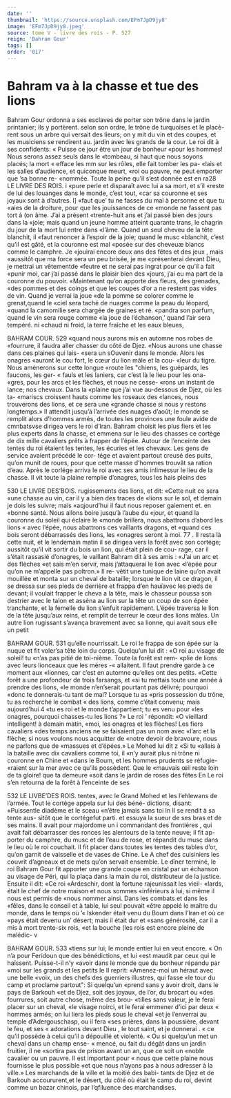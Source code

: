 ```yaml
---
date: ''
thumbnail: 'https://source.unsplash.com/EFm7JpD9jy8'
image: 'EFm7JpD9jy8.jpeg'
source: tome V - livre des rois - P. 527
reign: 'Bahram Gour'
tags: []
order: '017'
---
```


# Bahram va à la chasse et tue des lions

Bahram Gour ordonna a ses esclaves de porter
son trône dans le jardin printanier; ils y portèrent. selon son ordre, le trône de turquoises et le placè- rent sous un arbre qui versait des lieurs; on y mit du vin et des coupes, et les musiciens se rendirent au. jardin avec les grands de la cour. Le roi dit à ses confidents: « Puisse ce jour être un jour de bonheur «pour les hommes! Nous serons assez seuls dans le «tombeau, si haut que nous soyons placés; la mort
« efface les mm sur les rôles, elle fait tomber les pa- «lais et les salles d’audience, et quiconque meurt, «roi ou pauvre, ne peut emporter que ’sa bonne re- «nommée. Toute la peine qu’il s’est donnée est en
ra28 LE LIVRE DES ROIS.
i
«pure perle et disparaît avec lui a sa mort, et s’il
«reste de lui des louanges dans le monde, c’est tout,
«car sa couronne et ses joyaux sont à d’autres. l]
«faut que’ tu ne fasses du mal à personne et que tu
«aies de la droiture, pour que les jouissances de ce «monde ne fassent pas tort à (on âme. J’ai a présent «trente-huit ans et j’ai passé bien des jours dans la
«joie; mais quand un jeune homme atteint quarante trans, le chagrin du jour de la mort lui entre dans «l’âme. Quand un seul cheveu de la tête blanchit, il
«faut renoncer à l’espoir de la joie; quand le musc «blanchit, c’est qu’il est gâté, et la couronne est mal
«posée sur des cheveuæ blancs comme le camphre. Je «jouirai encore deux ans des fêtes et des jeux , mais «aussitôt que ma force sera un peu brisée, je me «présenterai devant Dieu, je mettrai un vêtementde «feutre et ne serai pas ingrat pour ce qu’il a fait «punir moi, car j’ai passé dans le plaisir bien des «jours, j’ai eu ma part de la couronne du pouvoir. «Maintenant qu’on apporte des fleurs, des grenades, «des pommes et des coings et que les coupes d’or
a ne restent pas vides de vin. Quand je verrai la joue «de la pomme se colorer comme le grenat,quand le «ciel sera taché de nuages comme la peau du léopard, «quand la camomilie sera chargée de graines et ré. «pandra son parfum, quand le vin sera rouge comme «la joue de l’échanson,’ quand l’air sera tempéré. ni
«chaud ni froid, la terre fraîche et les eaux bleues,

BAHRAM COUR. 529 «quand nous aurons mis en automne nos robes de
«fourrure, il faudra aller chasser du côté de Djez. «Nous aurons une chasse dans ces plaines qui lais- «sera un sOuvenir dans le monde. Alors les onagres «auront le cou fort, le cœur du lion mâle et la cou- «leur du tigre. Nous amènerons sur cette longue «route les "chiens, les guépards, les faucons, les ger-
« fauls et les laniers, car c’est là le lieu pour les ona- «gres, pour les arcs et les flèches, et nous ne cesse- «rons un instant de lance; nos chevaux. Dans la «plaine que j’ai vue au-dessous de Djez, où les ta- «mariscs croissent hauts comme les roseaux des «lances, nous trouverons des lions, et ce sera une «grande chasse si nous y restons longtemps.»
Il attendit jusqu’à l’arrivée des nuages d’août; le
monde se remplit alors d’hommes armés, de toutes
les provinces une foule avide de cmnbatsvse dirigea
vers le roi d’lran. Bahram choisit les plus fiers et
les plus experts dans la chasse, et emmena sur le
lieu des chasses ce cortège de dix mille cavaliers prêts à frapper de l’épée. Autour de l’enceinte des
tentes du roi étaient les tentes, les écuries et les chevaux. Les gens de service avaient précédé le cor-
tége et avaient partout creusé des puits, qu’on munit
de roues, pour que cette masse d’hommes trouvât
sa ration d’eau. Après le corlége arriva le roi avec
ses amis inlimessur le lieu de la chasse. Il vit toute la plaine remplie d’onagres, tous les hais pleins des

530 LE LIVRE DES’BOIS.
rugissements des lions, et dit: «Cette nuit ce sera «une chasse au vin, car il y a bien des traces de «lions sur le sol, et demain je dois les suivre; mais «aqjourd’hui il faut nous reposer gaiement et. en «bonne santé. Nous allons boire jusqu’à l’aube du
«jour, et quand la couronne du soleil qui éclaire le «monde brillera, nous abattrons d’abord les lions « avec l’épée, nous abattrons ces vaillants dragons, et
«quand ces bois seront débarrassés des lions, les
«onagres seront à moi. 77 .
Il resta là cette nuit, et le lendemain matin il se
dirigea vers la forêt avec son cortége; aussitôt qu’il
vit sortir du bois un lion, qui était plein de cou- rage, car il s’était rassasié d’onagres, le vaillant
Bahram dit à ses amis : «J’ai un arc et des flèches
«et sais m’en servir, mais j’attaquerai le lion avec
«l’épée pour qu’on ne m’appelle pas poltron.» Il re-
vêtit une tunique de laine qu’on avait mouillée et
monta sur un cheval de bataille; lorsque le lion vit ce dragon, il se dressa sur ses pieds de derrière et frappa d’en hauïavec les pieds de devant; il voulait frapper le cheva a la tête, mais le chasseur poussa son destrier avec le talon et asséna au lion sur la tête
un coup de son épée tranchante, et la femelle du
lion s’enfuit rapidement. L’épée traversa le lion de
la tête jusqu’aux reins, et remplit de terreur le cœur
des lions mâles. Un autre lion rugissant s’avança bravement avec sa lionne, qui avait sous elle un petit

BAHRAM GOUR. 531 qu’elle nourrissait. Le roi le frappa de son épée sur
la nuque et fit voler’sa tête loin du corps. Quelqu’un lui dit : «O roi au visage de soleil! tu
«n’as pas pitié de toi-nième. Toute la forêt est rem-
«plie de lions avec leurs lionceaux que les mères -« allaitent. Il faut prendre garde à ce moment aux
«lionnes, car c’est en automne qu’elles ont des petits. «Cette forêt a une profondeur de trois farsangs, et «si tu mettais toute une année à prendre des lions,
«le monde n’en’serait pourtant pas délivré; pourquoi
«donc te donnerais-tu tant de mal? Lorsque tu as «pris possession du trône, tu as recherché le combat
« des lions, comme c’était convenu; mais aujourd’hui 4
«tu es roi et le monde t’appartient; tu es venu pour «les onagres, pourquoi chasses-tu les lions ?» Le roi ’ répondit: «O vieillard intelligent! à demain matin, «moi, les onagres et les flèches! Les fiers cavaliers «des temps anciens ne se faisaient pas un nom avec «l’arc et la flèche; si nous voulons nous acquitter de «notre devoir de bravoure, nous ne parlons que de «massues et d’épées.» Le Mohed lui dit z «Si tu
«allais à la bataille avec dix cavaliers comme toi, il «n’y aurait plus ni trône ni couronne en Chine et «dans le Boum, et les hommes prudents se réfugie- «raient sur la mer avec ce qu’ils possèdent. Que le «mauvais œil reste loin de ta gloire! que ta demeure «soit dans le jardin de roses des fêtes En
Le roi s’en retourna de la forêt à l’enceinte de ses

532 LE LIVBE’DES ROIS.
tentes, avec le Grand Mohed et les l’ehlewans de l’armée. Tout le cortége appela sur lui des béné-
dictions, disant: «Puissentle diadème et le sceau «n’être jamais sans toi ln Il se rendit à sa tente aus-
sitôt que le cortégefut parti. et essuya la sueur de
ses bras et de ses mains. Il avait pour majordome un
i commandant des frontières , qui avait fait débarrasser des ronces les alentours de la tente neuve; il fit ap- porter du camphre, du musc et de l’eau de rose, et répandit du musc dans le lieu où le roi couchait.
Il fit placer dans toutes les tentes des tables d’or, qu’on garnit de vaisselle et de vases de Chine. Le
A chef des cuisiniers les couvrit d’agneaux et de mets qu’on servait ensemble.
Le dîner terminé, le roi Bahram Gour fit apporter une grande coupe en cristal par un échanson au visage de Péri, qui la plaça dans la main du roi, distributeur de la justice. Ensuite il dit: «Ce roi «Ardeschir, dont la fortune rajeunissait les vieil- «lards, était le chef de notre maison et nous sommes «inférieurs à lui, si même il nous est permis de «nous nommer ainsi. Dans les combats et dans les «fêles, dans le conseil et à table, lui seul pouvait «être appelé le maître du monde, dans le temps où
’« Iskender était venu du Boum dans l’Iran et où ce «pays était devenu un’ désert; mais il était dur et «sans générosité, car il a mis à mort trente-six rois,
«et la bouche (les rois est encore pleine de malédic- v

BAHRAM GOUR. 533 «tiens sur lui; le monde entier lui en veut encore.
« On n’a pour Feridoun que des bénédictions, et lui
«est maudit par ceux qui le haïssent. Puisse-t-il n’y «avoir dans le monde que du bonheur répandu par «moi sur les grands et les petits le
Il reprit: «Amenez-moi un héraut avec une belle «voix, un des chefs des guerriers illustres, qui fasse «le tour du camp et proclame partout": Si quelqu’un «prend sans y avoir droit, dans le pays de Barkouh «et de Djez, soit des joyaux, de l’or, du brocart ou «des fourrures, soit autre chose, même des brou- «tilles sans valeur, je le ferai placer sur un cheval, «le visage noirci, et le ferai emmener d’ici par deux
« hommes armés; on lui liera les pieds sous le cheval «et je l’enverrai au temple d’Adergouschasp, ou il fera
«ses prières, dans la poussière, devant le feu, et ses
« adorations devant Dieu , le tout saint, et je donnerai
. « ce qu’il possède à celui qu’il a dépouillé et violenté.
« Ou si quelqu’un met un cheval dans un champ ense-
« mencé, ou fait du dégât dans un jardin fruitier, il ne
«sortira pas de prison avant un an, que ce soit un
«noble cavalier ou un pauvre. Il est important pour
« nous que cette plaine nous fournisse le plus possible «et que nous n’ayons pas à nous adresser à la ville.»
Les marchands de la ville et la moitié des babi- tants de Djez et de Barkouh accoururent,et le désert, du côté où était le camp du roi, devint comme un bazar chinois, par l’qfiluence des marchandises.
